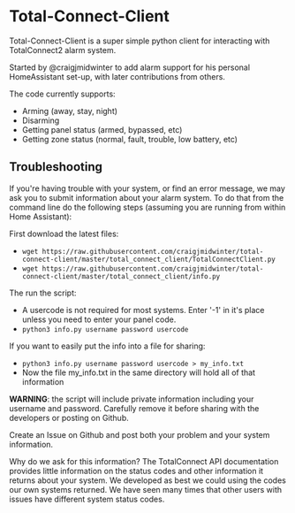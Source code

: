 # Total-Connect-Client
Total-Connect-Client is a super simple python client for interacting with TotalConnect2 alarm system.

Started by @craigjmidwinter to add alarm support for his personal HomeAssistant set-up, with later contributions from others.

The code currently supports:
 - Arming (away, stay, night)
 - Disarming
 - Getting panel status (armed, bypassed, etc)
 - Getting zone status (normal, fault, trouble, low battery, etc)

## Troubleshooting

If you're having trouble with your system, or find an error message, we may ask you to submit information about your alarm system.  To do that from the command line do the following steps (assuming you are running from within Home Assistant):
 
First download the latest files:
 - `wget https://raw.githubusercontent.com/craigjmidwinter/total-connect-client/master/total_connect_client/TotalConnectClient.py`
 - `wget https://raw.githubusercontent.com/craigjmidwinter/total-connect-client/master/total_connect_client/info.py`
 
The run the script:
 - A usercode is not required for most systems.  Enter '-1' in it's place unless you need to enter your panel code.
 - `python3 info.py username password usercode`  
 
If you want to easily put the info into a file for sharing: 
 - `python3 info.py username password usercode > my_info.txt`
 - Now the file my_info.txt in the same directory will hold all of that information

**WARNING**:  the script will include private information including your username and password.  Carefully remove it before sharing with the developers or posting on Github.

Create an Issue on Github and post both your problem and your system information.

Why do we ask for this information?  The TotalConnect API documentation provides little information on the status codes and other information it returns about your system.  We developed as best we could using the codes our own systems returned.  We have seen many times that other users with issues have different system status codes.